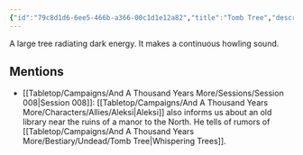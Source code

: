 ```yaml
---
{"id":"79c8d1d6-6ee5-466b-a366-00c1d1e12a82","title":"Tomb Tree","description":"A large tree radiating dark energy. It makes a continuous howling sound.","publish":true,"date_created":"Sunday, June 11th 2023, 11:48:29 am","date_modified":"Friday, April 19th 2024, 5:44:27 pm","cssclasses":["mado-heading"],"path":"Tabletop/Campaigns/And A Thousand Years More/Bestiary/Undead/Tomb Tree.md","permalink":"/tabletop/campaigns/and-a-thousand-years-more/bestiary/undead/tomb-tree/","PassFrontmatter":true}
---
```



A large tree radiating dark energy. It makes a continuous howling sound.

## Mentions

- [[Tabletop/Campaigns/And A Thousand Years More/Sessions/Session 008\|Session 008]]: [[Tabletop/Campaigns/And A Thousand Years More/Characters/Allies/Aleksi\|Aleksi]] also informs us about an old library near the ruins of a manor to the North. He tells of rumors of [[Tabletop/Campaigns/And A Thousand Years More/Bestiary/Undead/Tomb Tree\|Whispering Trees]].

